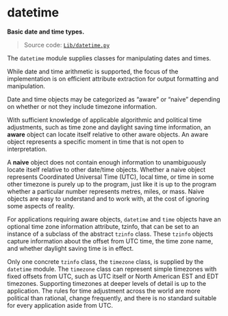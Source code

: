 # datetime

**Basic date and time types.**

> Source code: [`Lib/datetime.py`](https://github.com/python/cpython/tree/3.13/Lib/datetime.py)

The `datetime` module supplies classes for manipulating dates and times.

While date and time arithmetic is supported, the focus of the implementation is on efficient attribute extraction for output formatting and manipulation.

Date and time objects may be categorized as “aware” or “naive” depending on whether or not they include timezone information.

With sufficient knowledge of applicable algorithmic and political time adjustments, such as time zone and daylight saving time information, an **aware** object can locate itself relative to other aware objects. An aware object represents a specific moment in time that is not open to interpretation.

A **naive** object does not contain enough information to unambiguously locate itself relative to other date/time objects. Whether a naive object represents Coordinated Universal Time (UTC), local time, or time in some other timezone is purely up to the program, just like it is up to the program whether a particular number represents metres, miles, or mass. Naive objects are easy to understand and to work with, at the cost of ignoring some aspects of reality.

For applications requiring aware objects, `datetime` and `time` objects have an optional time zone information attribute, tzinfo, that can be set to an instance of a subclass of the abstract `tzinfo` class. These `tzinfo` objects capture information about the offset from UTC time, the time zone name, and whether daylight saving time is in effect.

Only one concrete `tzinfo` class, the `timezone` class, is supplied by the `datetime` module. The `timezone` class can represent simple timezones with fixed offsets from UTC, such as UTC itself or North American EST and EDT timezones. Supporting timezones at deeper levels of detail is up to the application. The rules for time adjustment across the world are more political than rational, change frequently, and there is no standard suitable for every application aside from UTC.